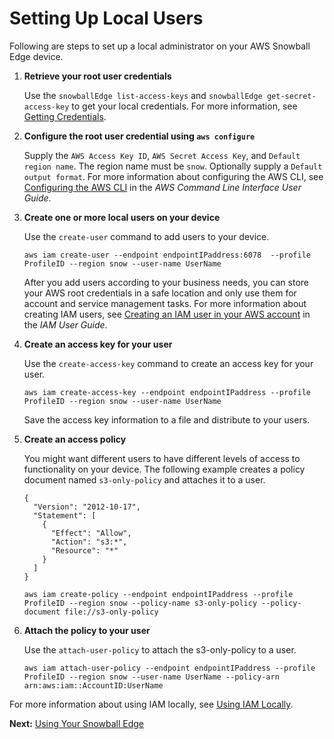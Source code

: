 # Setting Up Local Users<a name="setup-local-iam"></a>

Following are steps to set up a local administrator on your AWS Snowball Edge device\.

1. **Retrieve your root user credentials**

   Use the `snowballEdge list-access-keys` and `snowballEdge get-secret-access-key` to get your local credentials\. For more information, see [Getting Credentials](using-client-commands.md#client-credentials)\.

1. **Configure the root user credential using `aws configure`**

   Supply the `AWS Access Key ID`, `AWS Secret Access Key`, and `Default region name`\. The region name must be `snow`\. Optionally supply a `Default output format`\. For more information about configuring the AWS CLI, see [Configuring the AWS CLI](https://docs.aws.amazon.com/cli/latest/userguide/cli-chap-configure.html) in the *AWS Command Line Interface User Guide*\.

1. **Create one or more local users on your device**

   Use the `create-user` command to add users to your device\.

   ```
   aws iam create-user --endpoint endpointIPaddress:6078  --profile ProfileID --region snow --user-name UserName
   ```

   After you add users according to your business needs, you can store your AWS root credentials in a safe location and only use them for account and service management tasks\. For more information about creating IAM users, see [Creating an IAM user in your AWS account](https://docs.aws.amazon.com/IAM/latest/UserGuide/id_users_create.html) in the *IAM User Guide*\.

1. **Create an access key for your user**

   Use the `create-access-key` command to create an access key for your user\.

   ```
   aws iam create-access-key --endpoint endpointIPaddress --profile ProfileID --region snow --user-name UserName
   ```

   Save the access key information to a file and distribute to your users\.

1. **Create an access policy**

   You might want different users to have different levels of access to functionality on your device\. The following example creates a policy document named `s3-only-policy` and attaches it to a user\.

   ```
   {
     "Version": "2012-10-17",
     "Statement": [
       {
         "Effect": "Allow",
         "Action": "s3:*",
         "Resource": "*"
       }
     ]
   }
   ```

   ```
   aws iam create-policy --endpoint endpointIPaddress --profile ProfileID --region snow --policy-name s3-only-policy --policy-document file://s3-only-policy
   ```

1. **Attach the policy to your user**

   Use the `attach-user-policy` to attach the s3\-only\-policy to a user\.

    `aws iam attach-user-policy --endpoint endpointIPaddress --profile ProfileID --region snow --user-name UserName --policy-arn arn:aws:iam::AccountID:UserName` 

For more information about using IAM locally, see [Using IAM Locally](using-local-iam.md)\.

**Next:** [Using Your Snowball Edge](transfer-data.md) 